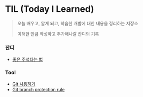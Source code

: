 # TIL (Today I Learned)
> 오늘 배우고, 알게 되고, 학습한 개발에 대한 내용을 정리하는 저장소
>
> 이해한 만큼 작성하고 추가해나갈 잔디의 기록


### 잔디
- [좋은 주석다는 법](https://kukuta.tistory.com/388)

### Tool
- [Git 사용하기](https://github.com/wonlog/TIL/blob/main/Tool/Git%20%26%20Command.md)
- [Git branch protection rule](https://t-shaped-person.tistory.com/131)
